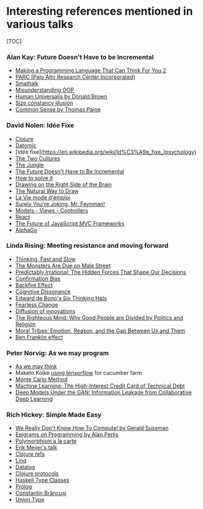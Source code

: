 # Interesting references  mentioned in various talks

[TOC]

### Alan Kay: Future Doesn't Have to be Incremental
* [Making a Programming Language That Can Think For You 2](https://www.youtube.com/watch?v=JzYmO20N6MY)
* [PARC (Palo Alto Research Center Incorporated)](https://en.wikipedia.org/wiki/PARC_(company))
* [Smalltalk](https://en.wikipedia.org/wiki/Smalltalk)
* [Misunderstanding OOP](http://lists.squeakfoundation.org/pipermail/squeak-dev/1998-October/017019.html)
* [Human Universalis by Donald Brown](http://www.temple.edu/tempress/titles/864_reg_print.html)
* [Size constancy illusion](https://en.wikipedia.org/wiki/Subjective_constancy)
* [Common Sense by Thomas Paine](https://en.wikipedia.org/wiki/Common_Sense_(pamphlet))

### David Nolen: Idée Fixe

* [Clojure](https://en.wikipedia.org/wiki/Clojure)
* [Datomic](https://en.wikipedia.org/wiki/Datomic)
* [Idée fixe](https://en.wikipedia.org/wiki/Id%C3%A9e_fixe_(psychology)
* [The Two Cultures](https://en.wikipedia.org/wiki/The_Two_Cultures)
* [The Jungle](https://en.wikipedia.org/wiki/The_Jungle)
* [The Future Doesn't Have to Be Incremental](https://www.youtube.com/watch?v=gTAghAJcO1o)
* [How to solve it](https://en.wikipedia.org/wiki/How_to_Solve_It)
* [Drawing on the Right Side of the Brain](http://www.goodreads.com/book/show/627206.The_New_Drawing_on_the_Right_Side_of_the_Brain)
* [The Natural Way to Draw](http://www.goodreads.com/book/show/3061.The_Natural_Way_to_Draw)
* [La Vie mode d'emploi](https://en.wikipedia.org/wiki/Life_a_User%27s_Manual)
* [Surely You're Joking, Mr. Feynman!](https://en.wikipedia.org/wiki/Surely_You%27re_Joking,_Mr._Feynman!)
* [Models - Views - Controllers](https://heim.ifi.uio.no/~trygver/1979/mvc-2/1979-12-MVC.pdf)
* [React](https://en.wikipedia.org/wiki/React_(JavaScript_library))
* [The Future of JavaScript MVC Frameworks](http://swannodette.github.io/2013/12/17/the-future-of-javascript-mvcs)
* [AlphaGo](https://en.wikipedia.org/wiki/AlphaGo)

### Linda Rising: Meeting resistance and moving forward

* [Thinking, Fast and Slow](https://en.wikipedia.org/wiki/Thinking,_Fast_and_Slow)
* [The Monsters Are Due on Male Street](https://en.wikipedia.org/wiki/The_Monsters_Are_Due_on_Maple_Street)
* [Predictably Irrational: The Hidden Forces That Shape Our Decisions](https://en.wikipedia.org/wiki/Predictably_Irrational)
* [Confirmation Bias](https://en.wikipedia.org/wiki/Confirmation_bias)
* [Backfire Effect](http://rationalwiki.org/wiki/Backfire_effect)
* [Cognitive Dissonance](https://en.wikipedia.org/wiki/Cognitive_dissonance)
* [Edward de Bono's Six Thinking Hats](https://en.wikipedia.org/wiki/Six_Thinking_Hats)
* [Fearless Change](https://en.wikipedia.org/wiki/Fearless_Change)
* [Diffusion of innovations](https://en.wikipedia.org/wiki/Diffusion_of_innovations)
* [The Righteous Mind: Why Good People are Divided by Politics and Religion](https://en.wikipedia.org/wiki/The_Righteous_Mind)
* [Moral Tribes: Emotion, Reason, and the Gap Between Us and Them](http://www.goodreads.com/book/show/17707599-moral-tribes)
* [Ben Franklin effect](https://en.wikipedia.org/wiki/Ben_Franklin_effect)


### Peter Norvig: As we may program

* [As we may think](https://en.wikipedia.org/wiki/As_We_May_Think)
* Maketo Koike [using tensorflow](https://cloud.google.com/blog/big-data/2016/08/how-a-japanese-cucumber-farmer-is-using-deep-learning-and-tensorflow) for cucumber farm
* [Monte Carlo Method](https://en.wikipedia.org/wiki/Monte_Carlo_method)
* [Machine Learning: The High-Interest Credit Card of Technical Debt](https://static.googleusercontent.com/media/research.google.com/en//pubs/archive/43146.pdf)
* [Deep Models Under the GAN: Information Leakage from Collaborative Deep Learning](https://arxiv.org/pdf/1702.07464.pdf)


### Rich Hickey: Simple Made Easy

* [We Really Don't Know How To Compute! by Gerald Sussman](https://www.infoq.com/presentations/We-Really-Dont-Know-How-To-Compute)
* [Epigrams on Programming by Alan Perlis](http://web.archive.org/web/19990117034445/http://www-pu.informatik.uni-tuebingen.de/users/klaeren/epigrams.html)
* [Polymorphism a la carte](https://stackoverflow.com/questions/13553100/what-is-polymorphism-a-la-carte-and-how-can-i-benefit-from-it)
* [Erik Meijer's talk](https://www.thestrangeloop.com/2011/category-theory-monads-and-duality-in-big-data.html)
* [Clojure refs](https://clojure.org/reference/refs)
* [Linq](https://en.wikipedia.org/wiki/Language_Integrated_Query)
* [Datalog](https://en.wikipedia.org/wiki/Datalog)
* [Clojure protocols](https://clojure.org/reference/protocols)
* [Haskell Type Classes](https://www.haskell.org/tutorial/classes.html)
* [Prolog](https://en.wikipedia.org/wiki/Prolog)
* [Constantin Brâncuși](https://en.wikipedia.org/wiki/Constantin_Br%C3%A2ncu%C8%99i)
* [Union Type](https://en.wikipedia.org/wiki/Union_type)